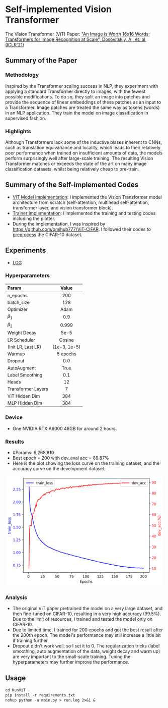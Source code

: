 # Self-implemented Vision Transformer
The Vision Transformer (ViT) Paper: ["An Image is Worth 16x16 Words: Transformers for Image Recognition at Scale", Dosovitskiy, A., et. al, (ICLR'21)](https://arxiv.org/pdf/2010.11929)


## Summary of the Paper
### Methodology
Inspired by the Transformer scaling success in NLP, they experiment with applying a standard Transformer directly to images, with the fewest possible modifications. To do so, they split an image into patches and provide the sequence of linear embeddings of these patches as an input to a Transformer. Image patches are treated the same way as tokens (words) in an NLP application. They train the model on image classification in supervised fashion.
### Highlights
Although Transformers lack some of the inductive biases inherent to CNNs, such as translation equivariance and locality, which leads to their relatively poor performance when trained on insufficient amounts of data, the models perform surprisingly well after large-scale training. The resulting Vision Transformer matches or exceeds the state of the art on many image classification datasets, whilst being relatively cheap to pre-train.

## Summary of the Self-implemented Codes
- [ViT Model Implementation](models.py): I implemented the Vision Transformer model architecture from scratch (self-attention, multihead self-attention, transformer layer, and vision transformer block).
- [Trainer Implementation](trainer.py): I implemented the training and testing codes including the plotter.
- During the implementation, I was inspired by https://github.com/omihub777/ViT-CIFAR. I followed their codes to [preprocess](dataloader.py) the CIFAR-10 dataset.

## Experiments
- [LOG](run.log)
### Hyperparameters
|Param|Value|
|:--|:--:|
|n_epochs|200|
|batch_size|128|
|Optimizer|Adam|
|$\beta_1$|0.9|
|$\beta_2$|0.999|
|Weight Decay|5e-5|
|LR Scheduler|Cosine|
|(Init LR, Last LR)|(1e-3, 1e-5)|
|Warmup|5 epochs|
|Dropout|0.0|
|AutoAugment|True|
|Label Smoothing|0.1|
|Heads|12|
|Transformer Layers|7|
|ViT Hidden Dim|384|
|MLP Hidden Dim|384|

### Device
- One NVIDIA RTX A6000 48GB for around 2 hours.

### Results
- #Params: 6,268,810
- Best epoch = 200 with dev_eval acc = 89.87%
- Here is the plot showing the loss curve on the training dataset, and the accuracy curve on the development dataset.
<div style="text-align:center"><img src="results.png" /></div>

### Analysis
- The original ViT paper pretrained the model on a very large dataset, and then fine-tuned on CIFAR-10, resulting in a very high accuracy (99.5%). Due to the limit of resources, I trained and tested the model only on CIFAR-10.
- Due to limited time, I trained for 200 epochs and got the best result after the 200th epoch. The model's performance may still increase a little bit if training further.
- Dropout didn't work well, so I set it to 0. The regularization tricks (label smoothing, auto augmentation of the data, weight decay and warm up) are very important to the small-scale training. Tuning the hyperparameters may further improve the performance.

## Usage
```
cd KunViT
pip install -r requirements.txt
nohup python -u main.py > run.log 2>&1 &
```